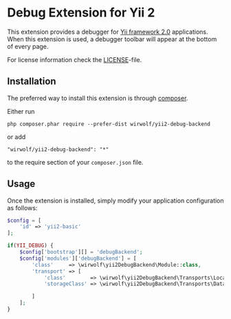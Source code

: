 Debug Extension for Yii 2
=========================

This extension provides a debugger for [Yii framework 2.0](http://www.yiiframework.com) applications. When this extension is used,
a debugger toolbar will appear at the bottom of every page.

For license information check the [LICENSE](LICENSE.md)-file.

Installation
------------

The preferred way to install this extension is through [composer](http://getcomposer.org/download/).

Either run

```
php composer.phar require --prefer-dist wirwolf/yii2-debug-backend
```

or add

```
"wirwolf/yii2-debug-backend": "*"
```

to the require section of your `composer.json` file.


Usage
-----

Once the extension is installed, simply modify your application configuration as follows:

```php
$config = [
	'id' => 'yii2-basic'
];

if(YII_DEBUG) {
	$config['bootstrap'][] = 'debugBackend';
	$config['modules']['debugBackend'] = [
		'class'     => \wirwolf\yii2DebugBackend\Module::class,
		'transport' => [
			'class'        => \wirwolf\yii2DebugBackend\Transports\LocalDatabaseTransport::class,
			'storageClass' => \wirwolf\yii2DebugBackend\Transports\Databases\MysqlDatabase::class

		]
	];
}
```